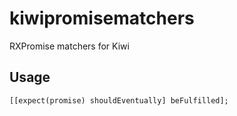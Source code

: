 # kiwipromisematchers

RXPromise matchers for Kiwi

## Usage

```objc
[[expect(promise) shouldEventually] beFulfilled];
```

